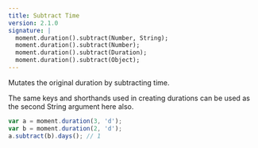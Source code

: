 ```yaml
---
title: Subtract Time
version: 2.1.0
signature: |
  moment.duration().subtract(Number, String);
  moment.duration().subtract(Number);
  moment.duration().subtract(Duration);
  moment.duration().subtract(Object);
---
```



Mutates the original duration by subtracting time.

The same keys and shorthands used in creating durations can be used as the second String argument here also.

```javascript
var a = moment.duration(3, 'd');
var b = moment.duration(2, 'd');
a.subtract(b).days(); // 1
```
